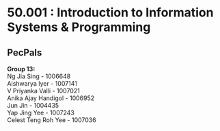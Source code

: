 # 50.001 : Introduction to Information Systems & Programming

## PecPals
**Group 13:**  
Ng Jia Sing - 1006648  
Aishwarya Iyer - 1007141  
V Priyanka Valli - 1007021  
Anika Ajay Handigol - 1006952  
Jun Jin - 1004435  
Yap Jing Yee - 1007243  
Celest Teng Roh Yee - 1007036  
